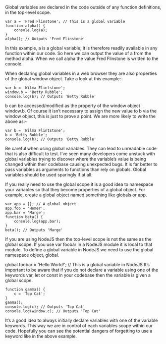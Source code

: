 Global variables are declared in the code outside of any function definitions, in the top-level scope.
```
var a = 'Fred Flinstone'; // This is a global variable
function alpha() {
    console.log(a);
}
alpha(); // Outputs 'Fred Flinstone'
```

In this example, a is a global variable; it is therefore readily available in any function within our code. So here we can output the value of a from the method alpha. When we call alpha the value Fred Flinstone is written to the console.

When declaring global variables in a web browser they are also properties of the global window object. Take a look at this example:-
```
var b = 'Wilma Flintstone';
window.b = 'Betty Rubble';
console.log(b); // Outputs 'Betty Rubble'
```
b can be accessed/modified as the property of the window object window.b. Of course it isn’t necessary to assign the new value to b via the window object, this is just to prove a point. We are more likely to write the above as:-
```
var b = 'Wilma Flintstone';
b = 'Betty Rubble';
console.log(b); // Outputs 'Betty Rubble'
```
Be careful when using global variables. They can lead to unreadable code that is also difficult to test. I’ve seen many developers come unstuck with global variables trying to discover where the variable’s value is being changed within their codebase causing unexpected bugs. It is far better to pass variables as arguments to functions than rely on globals. Global variables should be used sparingly if at all.

If you really need to use the global scope it is a good idea to namespace your variables so that they become properties of a global object. For example, create a global object named something like globals or app.
```
var app = {}; // A global object
app.foo = 'Homer';
app.bar = 'Marge';
function beta() {
    console.log(app.bar);
}
beta(); // Outputs 'Marge'
```
If you are using NodeJS then the top-level scope is not the same as the global scope. If you use var foobar in a NodeJS module it is local to that module. To define a global variable in NodeJS we need to use the global namespace object, global.

global.foobar = 'Hello World!'; // This is a global variable in NodeJS
It’s important to be aware that if you do not declare a variable using one of the keywords var, let or const in your codebase then the variable is given a global scope.
```
function gamma() {
    c = 'Top Cat';
}
gamma();
console.log(c); // Outputs 'Top Cat'
console.log(window.c); // Outputs 'Top Cat'
```
It’s a good idea to always initially declare variables with one of the variable keywords. This way we are in control of each variables scope within our code. Hopefully you can see the potential dangers of forgetting to use a keyword like in the above example.